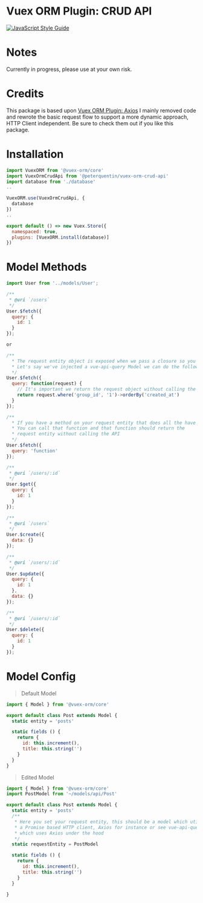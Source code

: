 # Vuex ORM Plugin: CRUD API

[![JavaScript Style Guide](https://img.shields.io/badge/code_style-standard-brightgreen.svg)](https://standardjs.com)

# Notes
Currently in progress, please use at your own risk.

# Credits
This package is based upon [Vuex ORM Plugin: Axios](https://github.com/vuex-orm/plugin-axios)
I mainly removed code and rewrote the basic request flow to support a more dynamic approach, HTTP Client independent.
Be sure to check them out if you like this package.

# Installation
``` js
import VuexORM from '@vuex-orm/core'
import VuexOrmCrudApi from '@peterquentin/vuex-orm-crud-api'
import database from './database'
..

VuexORM.use(VuexOrmCrudApi, {
  database
})
..

export default () => new Vuex.Store({
  namespaced: true,
  plugins: [VuexORM.install(database)]
})

```

# Model Methods
``` js
import User from '../models/User';

/**
 * @uri `/users`
 */
User.$fetch({
  query: {
    id: 1
  }
});

or 

/** 
  * The request entity object is exposed when we pass a closure so you can do some manipulation
  * Let's say we've injected a vue-api-query Model we can do the following: 
  */
User.$fetch({
  query: function(request) {
    // It's important we return the request object without calling the API (so no get(), set() etc..)
    return request.where('group_id', '1')->orderBy('created_at')
  }
});

/** 
  * If you have a method on your request entity that does all the have lifting
  * You can call that function and that function should return the 
  * request entity without calling the API
  */
User.$fetch({
  query: 'function'
});

/**
 * @uri `/users/:id`
 */
User.$get({
  query: {
    id: 1
  }
}); 

/**
 * @uri `/users`
 */
User.$create({
  data: {}
});

/**
 * @uri `/users/:id`
 */
User.$update({
  query: {
    id: 1
  },
  data: {}
});

/**
 * @uri `/users/:id`
 */
User.$delete({
  query: {
    id: 1
  }
});
```

# Model Config

> Default Model

``` js
import { Model } from '@vuex-orm/core'

export default class Post extends Model {
  static entity = 'posts'

  static fields () {
    return {
      id: this.increment(),
      title: this.string('')
    }
  }
}
```

> Edited Model

``` js
import { Model } from '@vuex-orm/core'
import PostModel from '~/models/api/Post'

export default class Post extends Model {
  static entity = 'posts'
  /**
   * Here you set your request entity, this should be a model which utilizes 
   * a Promise based HTTP client, Axios for instance or see vue-api-query 
   * which uses Axios under the hood
   */ 
  static requestEntity = PostModel

  static fields () {
    return {
      id: this.increment(),
      title: this.string('')
    }
  }
  
}
```
